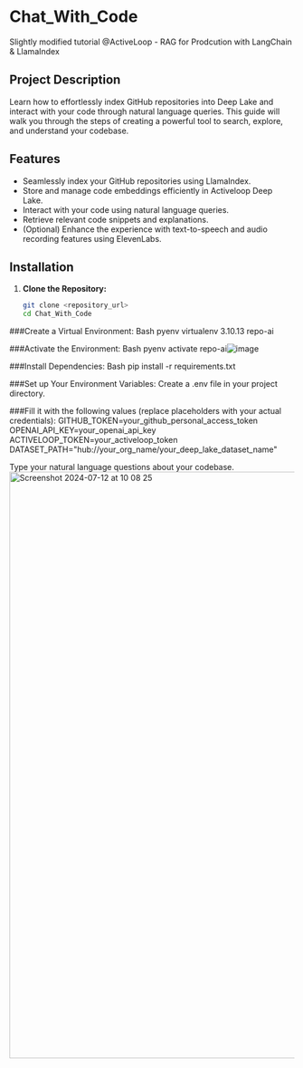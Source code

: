 # Chat_With_Code
Slightly modified tutorial @ActiveLoop - RAG for Prodcution with LangChain & LlamaIndex

## Project Description

Learn how to effortlessly index GitHub repositories into Deep Lake and interact with your code through natural language queries. This guide will walk you through the steps of creating a powerful tool to search, explore, and understand your codebase.

## Features

- Seamlessly index your GitHub repositories using LlamaIndex.
- Store and manage code embeddings efficiently in Activeloop Deep Lake.
- Interact with your code using natural language queries.
- Retrieve relevant code snippets and explanations.
- (Optional) Enhance the experience with text-to-speech and audio recording features using ElevenLabs.

## Installation

1. **Clone the Repository:**
   ```bash
   git clone <repository_url>
   cd Chat_With_Code

###Create a Virtual Environment:
Bash
pyenv virtualenv 3.10.13 repo-ai

###Activate the Environment:
Bash
pyenv activate repo-ai![image](https://github.com/user-attachments/assets/4a94ee0a-5cf2-4560-a120-8c6e4a69b9f2)


###Install Dependencies:
Bash
pip install -r requirements.txt

###Set up Your Environment Variables:
Create a .env file in your project directory.

###Fill it with the following values (replace placeholders with your actual credentials):
GITHUB_TOKEN=your_github_personal_access_token
OPENAI_API_KEY=your_openai_api_key
ACTIVELOOP_TOKEN=your_activeloop_token
DATASET_PATH="hub://your_org_name/your_deep_lake_dataset_name"  

Type your natural language questions about your codebase.
<img width="1036" alt="Screenshot 2024-07-12 at 10 08 25" src="https://github.com/user-attachments/assets/485759a8-9ff7-4bbc-98ff-24a3b0d610e8">


